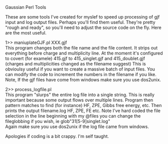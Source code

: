 Gaussian Perl Tools

These are some tools I've created for myslef to speed up processing 
of gjf input and log output files.  Perhaps you'll find them useful.
They're pretty "rough and ready", so you'll need to adjust the source 
code on the fly.  Here are the most useful.

1>> maniuplateGJF.pl XXX.gjf   
This program changes both the file name and the
file content.  It strips out everything before charge and multiplicity line. 
At the moment it's configured to covert (for examele) 415.gjf to 
415_singlet.gjf and 415_doublet.gjf (charges and multiplicities changed
as the filename suggest)   This is obvioulsy useful if you want to create
a massive batch of input files.  You can modify the code to increment the 
numbers in the filename if you like.  Note, If the gjf files have come from windows
make sure you use dos2unix.

2>> process_logfile.pl  
This program "slurps" the entire log file into a single
string.  This is really important because some output flows over multiple lines.
Program then pattern matches to find (for instance) HF, ZPE, Gibbs
free energy, etc.  Then prints the output filename.log HF, ZPE, FE etc.
Note I've hard coded the file selection in the line beginning with my @files
you can change the fileglobbing if you wish, ie glob"31[5-9]singlet.log"  
Again make sure you use dos2unix if the log file came from windows.


Apologies if coding is a bit crappy.  I'm self taught.
